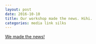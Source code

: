 ```yaml
---
layout: post
date: 2016-10-10
title: Our workshop made the news. Hihi.
categories: media link silks
---
```


[We made the news!](http://www.schwarzwaelder-bote.de/inhalt.oberndorf-a-n-tanz-in-der-luft.57b1e9d8-554e-4450-9553-4cbd45e2e54a.html)
